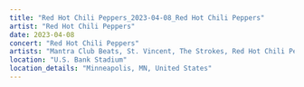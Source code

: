 ```yaml
---
title: "Red Hot Chili Peppers_2023-04-08_Red Hot Chili Peppers"
artist: "Red Hot Chili Peppers"
date: 2023-04-08
concert: "Red Hot Chili Peppers"
artists: "Mantra Club Beats, St. Vincent, The Strokes, Red Hot Chili Peppers, City and Colour, ABBA, 9 Foot Super SoldierCrossoverHardcore, 12 Gauge Rampage, King Princess"
location: "U.S. Bank Stadium"
location_details: "Minneapolis, MN, United States"
---
```

